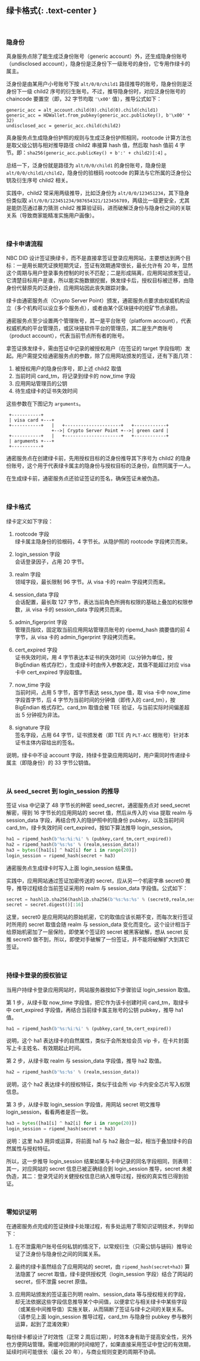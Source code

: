 绿卡格式{: .text-center }
----------

&nbsp;

### 隐身份

真身服务点除了能生成泛身份账号（generic account）外，还生成隐身份账号（undisclosed account），隐身份是泛身份下一级账号的身份，它专用作绿卡的属主。

泛身份是由某用户小号账号下按 `alt/0/0/child1` 路径推导的账号，隐身份则是泛身份下一级 child2 序号的衍生账号。不过，推导隐身份时，对应泛身份账号的 chaincode 要置空（即，32 字节均取 `'\x00'` 值），推导公式如下：

```
generic_acc = alt_account.child(0).child(0).child(child1)
generic_acc = HDWallet.from_pubkey(generic_acc.publicKey(), b'\x00' * 32)
undisclosed_acc = generic_acc.child(child2)
``` 

真身服务点生成隐身份护照的规则与生成泛身份护照相同，rootcode 计算方法也是取父级公钥与相对推导路径 child2 串接算 hash 值，然后取 hash 值前 4 字节。即：`sha256(generic_acc.publicKey() + b':' + child2)[:4]` 。

总结一下，泛身份就是路径为 `alt/0/0/child1` 的身份账号，隐身份是 `alt/0/0/child1/child2`，隐身份的验根码 rootcode 的算法与它所属的泛身份公钥及衍生序号 child2 相关。

实践中，child2 常采用两级推导，比如泛身份为 `alt/0/0/123451234`，其下隐身份类似取 `alt/0/0/123451234/987654321/123456789`，两级比一级更安全，尤其是能防范通过暴力猜测 child2 推算验证码，进而破解泛身份与隐身份之间的关联关系（导致商家能精准实施用户画像）。

&nbsp;

### 绿卡申请流程

NBC DID 设计签证换绿卡，而不是直接拿签证登录应用网站，主要想达到两个目标：一是用长期凭证换短期凭证，签证有效期通常很长，最长允许有 20 年，显然这个周期与用户登录事务控制的时长不匹配；二是形成隔离，应用网站颁发签证，它清楚目标用户是谁，所以能实施数据挖掘，换发绿卡后，授权目标被迁移，由隐身份代替原先的泛身份，应用网站因此丧失跟踪对象。

绿卡由通密服务点（Crypto Server Point）颁发，通密服务点要求由权威机构设立（多个机构可以设立多个服务点），或者由某个区块链中的挖矿节点承担。

通密服务点至少设置两个管理账号，其一是平台账号（platform account），代表权威机构的平台管理员，或区块链软件平台的管理员，其二是生产商账号（product account），代表当前节点所有者的账号。

拿签证换发绿卡，需由签证中记录的被授权用户（在签证的 target 字段指明）发起。用户需提交给通密服务点的参数，除了应用网站颁发的签证，还有下面几项：

1. 被授权用户的隐身份序号，即上述 child2 取值
2. 当前时间 card_tm，将记录到绿卡的 now_time 字段
3. 应用网站管理员的公钥
4. 待生成绿卡的证书失效时间

这些参数在下图记为 `arguments`。

```
 +-----------+
 | visa card +---+
 +-----------+   |   +---------------------+   +------------+
                 +-->| Crypto Server Point +-->| green card |
 +-----------+   |   +---------------------+   +------------+
 | arguments +---+
 +-----------+
```

通密服务点在创建绿卡前，先用授权目标的泛身份推导其下序号为 child2 的隐身份账号，这个用于代表绿卡属主的隐身份与授权目标的泛身份，自然同属于一人。

在生成绿卡前，通密服务点还验证签证的签名，确保签证未被伪造。

&nbsp;

### 绿卡格式

绿卡定义如下字段：

1. rootcode 字段  
绿卡属主隐身份的验根码，4 字节长。从隐护照的 rootcode 字段拷贝而来。

2. login_session 字段  
会话登录因子，占用 20 字节。

3. realm 字段  
领域字段，最长限制 96 字节。从 visa 卡的 realm 字段拷贝而来。

4. session_data 字段  
会话配置，最长取 127 字节，表达当前角色所拥有权限的基础上叠加的权限参数，从 visa 卡的 session_data 字段拷贝而来。

5. admin_figerprint 字段  
管理员指纹，固定取当前应用网站管理员账号的 ripemd_hash 摘要值的前 4 字节，从 visa 卡的 admin_figerprint 字段拷贝而来。

6. cert_expired 字段  
证书失效时间，用 4 字节表达本证书的失效时间（以分钟为单位，按 BigEndian 格式存贮），生成绿卡时由传入参数决定，其值不能超过对应 visa 卡中 cert_expired 字段取值。

7. now_time 字段  
当前时间，占用 5 字节，首字节表达 sess_type 值，取 visa 卡中 now_time 字段首字节，后 4 字节为当前时间的分钟值（即传入的 card_tm），按 BigEndian 格式存贮。card_tm 取值会被 TEE 验证，与当前实际时间偏差超出 5 分钟视为非法。

8. signature 字段  
签名字段，占用 64 字节，证书颁发者（即 TEE 内 `PLT-ACC` 根账号）针对本证书主体内容给出的签名。

说明，绿卡中不设 account 字段，持绿卡登录应用网站时，用户需同时传递绿卡属主（即隐身份）的 33 字节公钥值。

&nbsp;

### 从 seed_secret 到 login_session 的推导

签证 visa 中记录了 48 字节长的种密 seed_secret，通密服务点对 seed_secret 解密，得到 16 字节长的应用网站的 secret 值，然后从传入的 visa 提取 realm 与 session_data 字段，再结合传入的隐护照中的隐身份 pubkey，以及当前时间 card_tm，绿卡失效时间 cert_expired，按如下算法推导 login_session。

``` python
ha1 = ripemd_hash(b'%s:%i:%i' % (pubkey,card_tm,cert_expired))
ha2 = ripemd_hash(b'%s:%s' % (realm,session_data))
ha3 = bytes([ha1[i] ^ ha2[i] for i in range(20)])
login_session = ripemd_hash(secret + ha3)
```

通密服务点生成绿卡时写入上面 login_session 结果值。

实践中，应用网站通过签证加密传送的 secret，应从另一个机密字串 secret0 推导，推导过程结合当前签证采用的 realm 与 session_data 字段值。公式如下：

``` python
secret = hashlib.sha256(hashlib.sha256(b'%s:%s:%s' % (secret0,realm,session_data)).digest())
secret = secret.digest()[:16]
```

这里，secret0 是应用网站的原始机密，它的取值应该长期不变，而每次发行签证时所用的 secret 取值会随 realm 与 session_data 变化而变化。这个设计相当于给原始机密加了一层保险，即使某个签证的 secret 被黑客破解，想从 secret 反推 secret0 做不到，所以，即使对手破解了一份签证，并不能将破解扩大到其它签证。 

&nbsp;

### 持绿卡登录的授权验证

当用户持绿卡登录应用网站时，网站服务器按如下步骤验证 login_session 取值。

第 1 步，从绿卡取 now_time 字段值，把它作为该卡创建时间 card_tm，取绿卡中 cert_expired 字段值，再结合当前绿卡属主账号的公钥 pubkey，推导 ha1 值。

``` python
ha1 = ripemd_hash(b'%s:%i:%i' % (pubkey,card_tm,cert_expired))
```

说明，这个 ha1 表达绿卡的自然属性，类似于会所发给会员 vip 卡，在卡片封面写上卡主姓名、有效期起止时间。

第 2 步，从绿卡取 realm 与 session_data 字段值，推导 ha2 取值。

``` python
ha2 = ripemd_hash(b'%s:%s' % (realm,session_data))
```

说明，这个 ha2 表达绿卡的授权特征，类似于往会所 vip 卡内安全芯片写入权限信息。

第 3 步，从绿卡取 login_session 字段值，用网站 secret 明文推导 login_session，看看两者是否一致。

``` python
ha3 = bytes([ha1[i] ^ ha2[i] for i in range(20)])
login_session = ripemd_hash(secret + ha3)
```

说明：这里 ha3 用异或运算，将前面 ha1 与 ha2 融合一起，相当于叠加绿卡的自然属性与授权特征。

所以，这一步推导 login_session 结果如果与卡中记录的同名字段相同，则表明：其一，对应网站的 secret 信息已被正确结合到 login_session 推导，secret 未被伪造，其二：登录凭证的关健授权信息已纳入推导过程，授权的真实性已得到验证。

&nbsp;

### 零知识证明

在通密服务点完成的签证换绿卡处理过程，有多处运用了零知识证明技术，列举如下：

1. 在不泄露用户账号任何私钥的情况下，以常规衍生（只需公钥与链码）推导论证了泛身份与隐身份之间的同属关系。

2. 最终的绿卡虽然结合了应用网站的 secret，由 `ripemd_hash(secret+ha3)` 算法隐匿了 secret 取值，绿卡提供授权凭（login_session 字段）结合了网站的 secret，但不泄露 secret 原值。

3. 应用网站颁发的签证虽已列明 realm、session_data 等与授权相关的字段，却无法依据这些字段信息推导某个中间值，以便拿它与相关绿卡中某些字段（或某些中间推导值）实施关联，从而隔断了签证与绿卡之间的关联关系。（请参见上面 login_session 推导过程，card_tm 与隐身份 pubkey 参与散列运算，起到了混淆效果）

每份绿卡都设计了时效性（正常 2 周后过期），时效本身有助于提高安全性，另外也方便网站管理。需缓冲回溯的时间缩短了，如果直接采用签证中登记的有效期，延续时间可能很长（最长 20 年），与商业规则变更的周期不协调。
